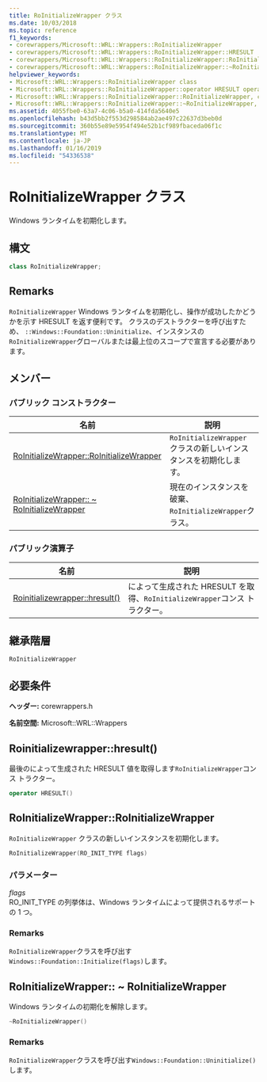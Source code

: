 ```yaml
---
title: RoInitializeWrapper クラス
ms.date: 10/03/2018
ms.topic: reference
f1_keywords:
- corewrappers/Microsoft::WRL::Wrappers::RoInitializeWrapper
- corewrappers/Microsoft::WRL::Wrappers::RoInitializeWrapper::HRESULT
- corewrappers/Microsoft::WRL::Wrappers::RoInitializeWrapper::RoInitializeWrapper
- corewrappers/Microsoft::WRL::Wrappers::RoInitializeWrapper::~RoInitializeWrapper
helpviewer_keywords:
- Microsoft::WRL::Wrappers::RoInitializeWrapper class
- Microsoft::WRL::Wrappers::RoInitializeWrapper::operator HRESULT operator
- Microsoft::WRL::Wrappers::RoInitializeWrapper::RoInitializeWrapper, constructor
- Microsoft::WRL::Wrappers::RoInitializeWrapper::~RoInitializeWrapper, destructor
ms.assetid: 4055fbe0-63a7-4c06-b5a0-414fda5640e5
ms.openlocfilehash: b43d5bb2f553d298584ab2ae497c22637d3beb0d
ms.sourcegitcommit: 360b55e89e5954f494e52b1cf989fbaceda06f1c
ms.translationtype: MT
ms.contentlocale: ja-JP
ms.lasthandoff: 01/16/2019
ms.locfileid: "54336538"
---
```

# <a name="roinitializewrapper-class"></a>RoInitializeWrapper クラス

Windows ランタイムを初期化します。

## <a name="syntax"></a>構文

```cpp
class RoInitializeWrapper;
```

## <a name="remarks"></a>Remarks

`RoInitializeWrapper` Windows ランタイムを初期化し、操作が成功したかどうかを示す HRESULT を返す便利です。 クラスのデストラクターを呼び出すため、 `::Windows::Foundation::Uninitialize`、インスタンスの`RoInitializeWrapper`グローバルまたは最上位のスコープで宣言する必要があります。

## <a name="members"></a>メンバー

### <a name="public-constructors"></a>パブリック コンストラクター

名前                                                                    | 説明
----------------------------------------------------------------------- | -----------------------------------------------------------------
[RoInitializeWrapper::RoInitializeWrapper](#roinitializewrapper)        | `RoInitializeWrapper` クラスの新しいインスタンスを初期化します。
[RoInitializeWrapper:: ~ RoInitializeWrapper](#tilde-roinitializewrapper) | 現在のインスタンスを破棄、`RoInitializeWrapper`クラス。

### <a name="public-operators"></a>パブリック演算子

名前                                       | 説明
------------------------------------------ | ------------------------------------------------------------------------
[Roinitializewrapper::hresult()](#hresult) | によって生成された HRESULT を取得、`RoInitializeWrapper`コンス トラクター。

## <a name="inheritance-hierarchy"></a>継承階層

`RoInitializeWrapper`

## <a name="requirements"></a>必要条件

**ヘッダー:** corewrappers.h

**名前空間:** Microsoft::WRL::Wrappers

## <a name="hresult"></a>Roinitializewrapper::hresult()

最後のによって生成された HRESULT 値を取得します`RoInitializeWrapper`コンス トラクター。

```cpp
operator HRESULT()
```

## <a name="roinitializewrapper"></a>RoInitializeWrapper::RoInitializeWrapper

`RoInitializeWrapper` クラスの新しいインスタンスを初期化します。

```cpp
RoInitializeWrapper(RO_INIT_TYPE flags)
```

### <a name="parameters"></a>パラメーター

*flags*<br/>
RO_INIT_TYPE の列挙体は、Windows ランタイムによって提供されるサポートの 1 つ。

### <a name="remarks"></a>Remarks

`RoInitializeWrapper`クラスを呼び出す`Windows::Foundation::Initialize(flags)`します。

## <a name="tilde-roinitializewrapper"></a>RoInitializeWrapper:: ~ RoInitializeWrapper

Windows ランタイムの初期化を解除します。

```cpp
~RoInitializeWrapper()
```

### <a name="remarks"></a>Remarks

`RoInitializeWrapper`クラスを呼び出す`Windows::Foundation::Uninitialize()`します。
